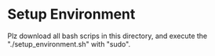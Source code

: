 # Setup Environment

Plz download all bash scrips in this directory, and execute the "./setup_environment.sh" with "sudo".